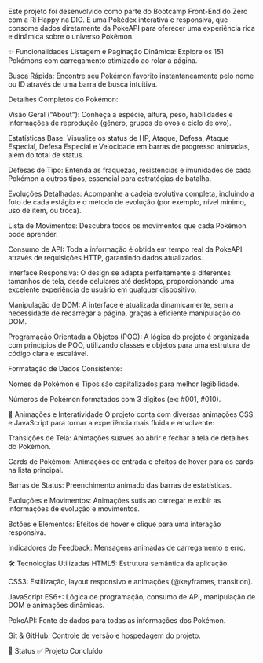Este projeto foi desenvolvido como parte do Bootcamp Front-End do Zero com a Ri Happy na DIO. É uma Pokédex interativa e responsiva, que consome dados diretamente da PokeAPI para oferecer uma experiência rica e dinâmica sobre o universo Pokémon.

✨ Funcionalidades
Listagem e Paginação Dinâmica: Explore os 151 Pokémons com carregamento otimizado ao rolar a página.

Busca Rápida: Encontre seu Pokémon favorito instantaneamente pelo nome ou ID através de uma barra de busca intuitiva.

Detalhes Completos do Pokémon:

Visão Geral ("About"): Conheça a espécie, altura, peso, habilidades e informações de reprodução (gênero, grupos de ovos e ciclo de ovo).

Estatísticas Base: Visualize os status de HP, Ataque, Defesa, Ataque Especial, Defesa Especial e Velocidade em barras de progresso animadas, além do total de status.

Defesas de Tipo: Entenda as fraquezas, resistências e imunidades de cada Pokémon a outros tipos, essencial para estratégias de batalha.

Evoluções Detalhadas: Acompanhe a cadeia evolutiva completa, incluindo a foto de cada estágio e o método de evolução (por exemplo, nível mínimo, uso de item, ou troca).

Lista de Movimentos: Descubra todos os movimentos que cada Pokémon pode aprender.

Consumo de API: Toda a informação é obtida em tempo real da PokeAPI através de requisições HTTP, garantindo dados atualizados.

Interface Responsiva: O design se adapta perfeitamente a diferentes tamanhos de tela, desde celulares até desktops, proporcionando uma excelente experiência de usuário em qualquer dispositivo.

Manipulação de DOM: A interface é atualizada dinamicamente, sem a necessidade de recarregar a página, graças à eficiente manipulação do DOM.

Programação Orientada a Objetos (POO): A lógica do projeto é organizada com princípios de POO, utilizando classes e objetos para uma estrutura de código clara e escalável.

Formatação de Dados Consistente:

Nomes de Pokémon e Tipos são capitalizados para melhor legibilidade.

Números de Pokémon formatados com 3 dígitos (ex: #001, #010).

🚀 Animações e Interatividade
O projeto conta com diversas animações CSS e JavaScript para tornar a experiência mais fluida e envolvente:

Transições de Tela: Animações suaves ao abrir e fechar a tela de detalhes do Pokémon.

Cards de Pokémon: Animações de entrada e efeitos de hover para os cards na lista principal.

Barras de Status: Preenchimento animado das barras de estatísticas.

Evoluções e Movimentos: Animações sutis ao carregar e exibir as informações de evolução e movimentos.

Botões e Elementos: Efeitos de hover e clique para uma interação responsiva.

Indicadores de Feedback: Mensagens animadas de carregamento e erro.

🛠️ Tecnologias Utilizadas
HTML5: Estrutura semântica da aplicação.

CSS3: Estilização, layout responsivo e animações (@keyframes, transition).

JavaScript ES6+: Lógica de programação, consumo de API, manipulação de DOM e animações dinâmicas.

PokeAPI: Fonte de dados para todas as informações dos Pokémon.

Git & GitHub: Controle de versão e hospedagem do projeto.

🎯 Status
✅ Projeto Concluído